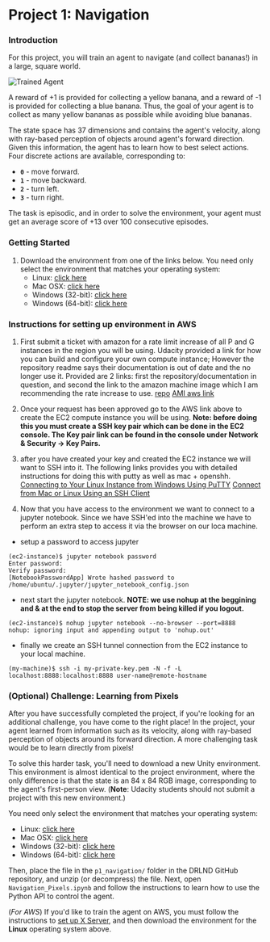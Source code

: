 [//]: # (Image References)

[image1]: https://user-images.githubusercontent.com/10624937/42135619-d90f2f28-7d12-11e8-8823-82b970a54d7e.gif "Trained Agent"

# Project 1: Navigation

### Introduction

For this project, you will train an agent to navigate (and collect bananas!) in a large, square world.  

![Trained Agent][image1]

A reward of +1 is provided for collecting a yellow banana, and a reward of -1 is provided for collecting a blue banana.  Thus, the goal of your agent is to collect as many yellow bananas as possible while avoiding blue bananas.  

The state space has 37 dimensions and contains the agent's velocity, along with ray-based perception of objects around agent's forward direction.  Given this information, the agent has to learn how to best select actions.  Four discrete actions are available, corresponding to:
- **`0`** - move forward.
- **`1`** - move backward.
- **`2`** - turn left.
- **`3`** - turn right.

The task is episodic, and in order to solve the environment, your agent must get an average score of +13 over 100 consecutive episodes.

### Getting Started

1. Download the environment from one of the links below.  You need only select the environment that matches your operating system:
    - Linux: [click here](https://s3-us-west-1.amazonaws.com/udacity-drlnd/P1/Banana/Banana_Linux.zip)
    - Mac OSX: [click here](https://s3-us-west-1.amazonaws.com/udacity-drlnd/P1/Banana/Banana.app.zip)
    - Windows (32-bit): [click here](https://s3-us-west-1.amazonaws.com/udacity-drlnd/P1/Banana/Banana_Windows_x86.zip)
    - Windows (64-bit): [click here](https://s3-us-west-1.amazonaws.com/udacity-drlnd/P1/Banana/Banana_Windows_x86_64.zip)

### Instructions for setting up environment in AWS

1. First submit a ticket with amazon for a rate limit increase of all P and G instances in the region you will be using. Udacity provided a link for how you can build and configure your own compute instance; However the repository readme says their documentation is out of date and the no longer use it. Provided are 2 links: first the repository/documentation in question, and second the link to the amazon machine image which I am recommending the rate increase to use.
 [repo](https://github.com/Unity-Technologies/ml-agents/blob/master/docs/Training-on-Amazon-Web-Service.md)
 [AMI aws link](https://aws.amazon.com/marketplace/pp/B077GCH38C)
 
2. Once your request has been approved go to the AWS link above to create the EC2 compute instance you will be using. **Note: before doing this you must create a SSH key pair which can be done in the EC2 console. The Key pair link can be found in the console under Network & Security -> Key Pairs.**

3. after you have created your key and created the EC2 instance we will want to SSH into it. The following links provides you with detailed instructions for doing this with putty as well as mac + openshh. 
[Connecting to Your Linux Instance from Windows Using PuTTY](https://docs.aws.amazon.com/AWSEC2/latest/UserGuide/putty.html)
[Connect from Mac or Linux Using an SSH Client](https://docs.aws.amazon.com/quickstarts/latest/vmlaunch/step-2-connect-to-instance.html)

4. Now that you have access to the environment we want to connect to a jupyter notebook. Since we have SSH'ed into the machine we have to perform an extra step to access it via the browser on our loca machine.
- setup a password to access jupyter 
```
(ec2-instance)$ jupyter notebook password
Enter password: 
Verify password: 
[NotebookPasswordApp] Wrote hashed password to /home/ubuntu/.jupyter/jupyter_notebook_config.json
```
- next start the jupyter notebook. **NOTE: we use nohup at the beggining and & at the end to stop the server from being killed if you logout.**
```
(ec2-instance)$ nohup jupyter notebook --no-browser --port=8888
nohup: ignoring input and appending output to 'nohup.out'
```
- finally we create an SSH tunnel connection from the EC2 instance to your local machine.
```
(my-machine)$ ssh -i my-private-key.pem -N -f -L localhost:8888:localhost:8888 user-name@remote-hostname
```


### (Optional) Challenge: Learning from Pixels

After you have successfully completed the project, if you're looking for an additional challenge, you have come to the right place!  In the project, your agent learned from information such as its velocity, along with ray-based perception of objects around its forward direction.  A more challenging task would be to learn directly from pixels!

To solve this harder task, you'll need to download a new Unity environment.  This environment is almost identical to the project environment, where the only difference is that the state is an 84 x 84 RGB image, corresponding to the agent's first-person view.  (**Note**: Udacity students should not submit a project with this new environment.)

You need only select the environment that matches your operating system:
- Linux: [click here](https://s3-us-west-1.amazonaws.com/udacity-drlnd/P1/Banana/VisualBanana_Linux.zip)
- Mac OSX: [click here](https://s3-us-west-1.amazonaws.com/udacity-drlnd/P1/Banana/VisualBanana.app.zip)
- Windows (32-bit): [click here](https://s3-us-west-1.amazonaws.com/udacity-drlnd/P1/Banana/VisualBanana_Windows_x86.zip)
- Windows (64-bit): [click here](https://s3-us-west-1.amazonaws.com/udacity-drlnd/P1/Banana/VisualBanana_Windows_x86_64.zip)

Then, place the file in the `p1_navigation/` folder in the DRLND GitHub repository, and unzip (or decompress) the file.  Next, open `Navigation_Pixels.ipynb` and follow the instructions to learn how to use the Python API to control the agent.

(_For AWS_) If you'd like to train the agent on AWS, you must follow the instructions to [set up X Server](https://github.com/Unity-Technologies/ml-agents/blob/master/docs/Training-on-Amazon-Web-Service.md), and then download the environment for the **Linux** operating system above.
